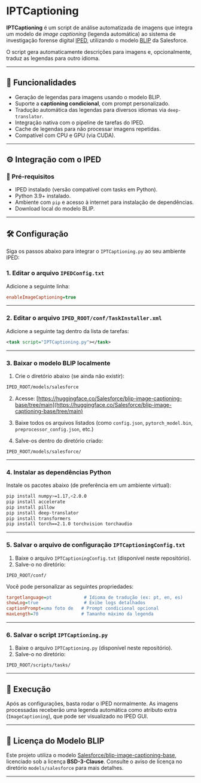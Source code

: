 
# IPTCaptioning

**IPTCaptioning** é um script de análise automatizada de imagens que integra um modelo de *image captioning* (legenda automática) ao sistema de investigação forense digital [IPED](https://github.com/sepinf-inc/IPED), utilizando o modelo [BLIP](https://huggingface.co/Salesforce/blip-image-captioning-base) da Salesforce.

O script gera automaticamente descrições para imagens e, opcionalmente, traduz as legendas para outro idioma.

---

## 🧠 Funcionalidades

- Geração de legendas para imagens usando o modelo BLIP.
- Suporte a **captioning condicional**, com prompt personalizado.
- Tradução automática das legendas para diversos idiomas via `deep-translator`.
- Integração nativa com o pipeline de tarefas do IPED.
- Cache de legendas para não processar imagens repetidas.
- Compatível com CPU e GPU (via CUDA).

---

## ⚙️ Integração com o IPED

### 🧩 Pré-requisitos

- IPED instalado (versão compatível com tasks em Python).
- Python 3.9+ instalado.
- Ambiente com `pip` e acesso à internet para instalação de dependências.
- Download local do modelo BLIP.

---

## 🛠️ Configuração

Siga os passos abaixo para integrar o `IPTCaptioning.py` ao seu ambiente IPED:

### 1. Editar o arquivo `IPEDConfig.txt`

Adicione a seguinte linha:

```ini
enableImageCaptioning=true
```

---

### 2. Editar o arquivo `IPED_ROOT/conf/TaskInstaller.xml`

Adicione a seguinte tag dentro da lista de tarefas:

```xml
<task script="IPTCaptioning.py"></task>
```

---

### 3. Baixar o modelo BLIP localmente

1. Crie o diretório abaixo (se ainda não existir):

```bash
IPED_ROOT/models/salesforce
```

2. Acesse: [https://huggingface.co/Salesforce/blip-image-captioning-base/tree/main](https://huggingface.co/Salesforce/blip-image-captioning-base/tree/main)

3. Baixe todos os arquivos listados (como `config.json`, `pytorch_model.bin`, `preprocessor_config.json`, etc.)

4. Salve-os dentro do diretório criado:

```
IPED_ROOT/models/salesforce/
```

---

### 4. Instalar as dependências Python

Instale os pacotes abaixo (de preferência em um ambiente virtual):

```bash
pip install numpy>=1.17,<2.0.0
pip install accelerate
pip install pillow
pip install deep-translator
pip install transformers
pip install torch==2.1.0 torchvision torchaudio
```

---

### 5. Salvar o arquivo de configuração `IPTCaptioningConfig.txt`

1. Baixe o arquivo `IPTCaptioningConfig.txt` (disponível neste repositório).
2. Salve-o no diretório:

```
IPED_ROOT/conf/
```

Você pode personalizar as seguintes propriedades:

```ini
targetlanguage=pt            # Idioma de tradução (ex: pt, en, es)
showLog=true                 # Exibe logs detalhados
captionPrompt=uma foto de   # Prompt condicional opcional
maxLength=70                # Tamanho máximo da legenda
```

---

### 6. Salvar o script `IPTCaptioning.py`

1. Baixe o arquivo `IPTCaptioning.py` (disponível neste repositório).
2. Salve-o no diretório:

```
IPED_ROOT/scripts/tasks/
```

---

## 🚀 Execução

Após as configurações, basta rodar o IPED normalmente. As imagens processadas receberão uma legenda automática como atributo extra (`ImageCaptioning`), que pode ser visualizado no IPED GUI.

---

## 📄 Licença do Modelo BLIP

Este projeto utiliza o modelo [Salesforce/blip-image-captioning-base](https://huggingface.co/Salesforce/blip-image-captioning-base), licenciado sob a licença **BSD-3-Clause**. Consulte o aviso de licença no diretório `models/salesforce` para mais detalhes.

---

